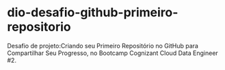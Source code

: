 # dio-desafio-github-primeiro-repositorio
Desafio de projeto:Criando seu Primeiro Repositório no GitHub para Compartilhar Seu Progresso, no Bootcamp Cognizant Cloud Data Engineer #2. 

